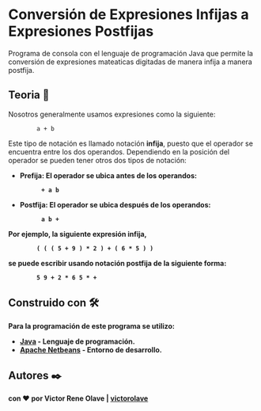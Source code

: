 # Conversión de Expresiones Infijas a Expresiones Postfijas

Programa de consola con el lenguaje de programación Java que permite la conversión de expresiones mateaticas digitadas de manera infija a manera postfija.


## Teoria 📖

Nosotros generalmente usamos expresiones como la siguiente: 
```
        a + b
```
Este tipo de notación es llamado notación <b>infija</B>, puesto que el operador se encuentra entre los dos operandos. Dependiendo en la posición del operador se pueden tener otros dos tipos de notación:

<ul>

<li>
  <b>Prefija:<b/> El operador se ubica antes de los operandos:
</li>

          + a b

<li>
  <b>Postfija:<b/> El operador se ubica después de los operandos: 
</li>

          a b +

</ul>

Por ejemplo, la siguiente expresión infija, 
```
        ( ( ( 5 + 9 ) * 2 ) + ( 6 * 5 ) )
```
se puede escribir usando notación postfija de la siguiente forma:
```
        5 9 + 2 * 6 5 * +
```

## Construido con 🛠️

Para la programación de este programa se utilizo:
* [Java](https://www.java.com/es/) - Lenguaje de programación.
* [Apache Netbeans](https://netbeans.apache.org/) - Entorno de desarrollo.

## Autores ✒️

con ❤️ por   **Victor Rene Olave** | [victorolave](https://github.com/victorolave)
